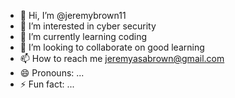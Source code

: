 - 👋 Hi, I’m @jeremybrown11
- 👀 I’m interested in cyber security 
- 🌱 I’m currently learning coding 
- 💞️ I’m looking to collaborate on good learning 
- 📫 How to reach me jeremyasabrown@gmail.com
- 😄 Pronouns: ...
- ⚡ Fun fact: ...

<!---
jeremybrown11/jeremybrown11 is a ✨ special ✨ repository because its `README.md` (this file) appears on your GitHub profile.
You can click the Preview link to take a look at your changes.
--->
